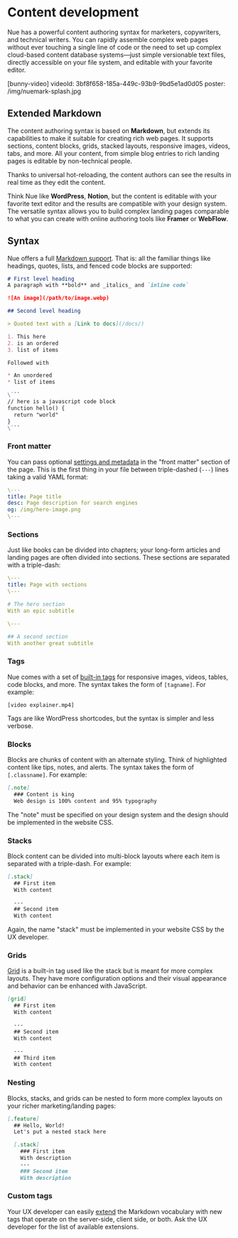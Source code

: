 

# Content development
Nue has a powerful content authoring syntax for marketers, copywriters, and technical writers. You can rapidly assemble complex web pages without ever touching a single line of code or the need to set up complex cloud-based content database systems—just simple versionable text files, directly accessible on your file system, and editable with your favorite editor.

[bunny-video]
  videoId: 3bf8f658-185a-449c-93b9-9bd5e1ad0d05
  poster: /img/nuemark-splash.jpg


## Extended Markdown
The content authoring syntax is based on **Markdown**, but extends its capabilities to make it suitable for creating rich web pages. It supports sections, content blocks, grids, stacked layouts, responsive images, videos, tabs, and more. All your content, from simple blog entries to rich landing pages is editable by non-technical people.

Thanks to universal hot-reloading, the content authors can see the results in real time as they edit the content.

Think Nue like **WordPress**, **Notion**, but the content is editable with your favorite text editor and the results are compatible with your design system. The versatile syntax allows you to build complex landing pages comparable to what you can create with online authoring tools like **Framer** or **WebFlow**.



## Syntax
Nue offers a full [Markdown support](//daringfireball.net/projects/markdown/). That is: all the familiar things like headings, quotes, lists, and fenced code blocks are supported:


``` md
# First level heading
A paragraph with **bold** and _italics_ and `inline code`

![An image](/path/to/image.webp)

## Second level heading

> Quoted text with a [Link to docs](/docs/)

1. This here
2. is an ordered
3. list of items

Followed with

* An unordered
* list of items

\```
// here is a javascript code block
function hello() {
  return "world"
}
\```
```


### Front matter
You can pass optional [settings and metadata](settings.html) in the "front matter" section of the page. This is the first thing in your file between triple-dashed (`---`) lines taking a valid YAML format:


``` yaml
\---
title: Page title
desc: Page description for search engines
og: /img/hero-image.png
\---
```


### Sections
Just like books can be divided into chapters; your long-form articles and landing pages are often divided into sections. These sections are separated with a triple-dash:


``` yaml
\---
title: Page with sections
\---

# The hero section
With an epic subtitle

\---

## A second section
With another great subtitle
```


### Tags
Nue comes with a set of [built-in tags](tags.html) for responsive images, videos, tables, code blocks, and more. The syntax takes the form of `[tagname]`. For example:

```
[video explainer.mp4]
```

Tags are like WordPress shortcodes, but the syntax is simpler and less verbose.


### Blocks
Blocks are chunks of content with an alternate styling. Think of highlighted content like tips, notes, and alerts. The syntax takes the form of `[.classname]`. For example:

``` md
[.note]
  ### Content is king
  Web design is 100% content and 95% typography
```

The "note" must be specified on your design system and the design should be implemented in the website CSS.


### Stacks
Block content can be divided into multi-block layouts where each item is separated with a triple-dash. For example:

``` md
[.stack]
  ## First item
  With content

  ---
  ## Second item
  With content
```

Again, the name "stack" must be implemented in your website CSS by the UX developer.


### Grids
[Grid](tags.html#grids) is a built-in tag used like the stack but is meant for more complex layouts. They have more configuration options and their visual appearance and behavior can be enhanced with JavaScript.


``` md
[grid]
  ## First item
  With content

  ---
  ## Second item
  With content

  ---
  ## Third item
  With content
```


### Nesting
Blocks, stacks, and grids can be nested to form more complex layouts on your richer marketing/landing pages:


``` md
[.feature]
  ## Hello, World!
  Let's put a nested stack here

  [.stack]
    ### First item
    With description
    ---
    ### Second item
    With description
```



### Custom tags
Your UX developer can easily [extend](custom-layouts.html#custom-md) the Markdown vocabulary with new tags that operate on the server-side, client side, or both. Ask the UX developer for the list of available extensions.









